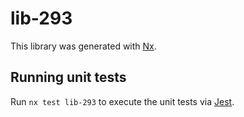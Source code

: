 # lib-293

This library was generated with [Nx](https://nx.dev).

## Running unit tests

Run `nx test lib-293` to execute the unit tests via [Jest](https://jestjs.io).
